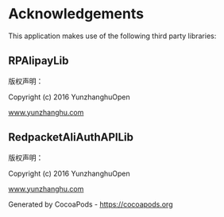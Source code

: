 # Acknowledgements
This application makes use of the following third party libraries:

## RPAlipayLib


版权声明：

Copyright (c) 2016 YunzhanghuOpen

www.yunzhanghu.com


## RedpacketAliAuthAPILib


版权声明：

Copyright (c) 2016 YunzhanghuOpen

www.yunzhanghu.com

Generated by CocoaPods - https://cocoapods.org
